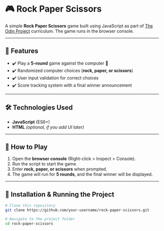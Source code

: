 # 🎮 Rock Paper Scissors

A simple **Rock Paper Scissors** game built using JavaScript as part of [The Odin Project](https://www.theodinproject.com/) curriculum. The game runs in the browser console.

---

## 📌 Features

- ✔️ Play a **5-round** game against the computer 🤖
- ✔️ Randomized computer choices (**rock, paper, or scissors**)
- ✔️ User input validation for correct choices
- ✔️ Score tracking system with a final winner announcement

---

## 🛠️ Technologies Used

- **JavaScript** (ES6+)
- **HTML** _(optional, if you add UI later)_

---

## 📜 How to Play

1. Open the **browser console** (Right-click > Inspect > Console).
2. Run the script to start the game.
3. Enter **rock, paper, or scissors** when prompted.
4. The game will run for **5 rounds**, and the final winner will be displayed.

---

## 📂 Installation & Running the Project

```sh
# Clone this repository
git clone https://github.com/your-username/rock-paper-scissors.git

# Navigate to the project folder
cd rock-paper-scissors
```
